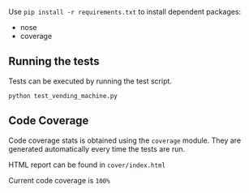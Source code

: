 Use `pip install -r requirements.txt` to install dependent packages:
* nose
* coverage

Running the tests
-----
Tests can be executed by running the test script.
```
python test_vending_machine.py 
```


Code Coverage
-------------
Code coverage stats is obtained using the `coverage` module. 
They are generated automatically every time the tests are run.

HTML report can be found in `cover/index.html`

Current code coverage is `100%`